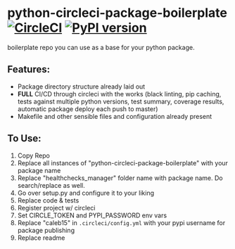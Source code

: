 # python-circleci-package-boilerplate [![CircleCI](https://circleci.com/gh/15five/python-circleci-package-boilerplate.svg?style=svg&circle-token=f6c8494ec308088a8a65fe79e366763b02b38d9b)](https://circleci.com/gh/15five/python-circleci-package-boilerplate) [![PyPI version](https://badge.fury.io/py/python-circleci-package-boilerplate.svg)](https://badge.fury.io/py/python-circleci-package-boilerplate)
boilerplate repo you can use as a base for your python package.

## Features:
* Package directory structure already laid out
* **FULL** CI/CD through circleci with the works (black linting, pip caching, tests against multiple python versions, test summary, coverage results, automatic package deploy each push to master)
* Makefile and other sensible files and configuration already present

## To Use:
1. Copy Repo
2. Replace all instances of "python-circleci-package-boilerplate" with your package name
3. Replace "healthchecks_manager" folder name with package name. Do search/replace as well.
4. Go over setup.py and configure it to your liking
4. Replace code & tests
5. Register project w/ circleci
6. Set CIRCLE_TOKEN and PYPI_PASSWORD env vars
7. Replace "caleb15" in `.circleci/config.yml` with your pypi username for package publishing
8. Replace readme
